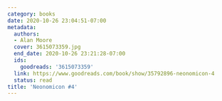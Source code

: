 ```yaml
---
category: books
date: 2020-10-26 23:04:51-07:00
metadata:
  authors:
  - Alan Moore
  cover: 3615073359.jpg
  end_date: 2020-10-26 23:21:28-07:00
  ids:
    goodreads: '3615073359'
  link: https://www.goodreads.com/book/show/35792896-neonomicon-4
  status: read
title: 'Neonomicon #4'
---
```

